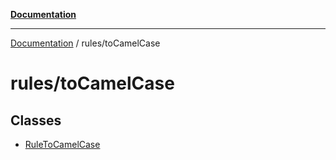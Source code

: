 [**Documentation**](../../README.md)

***

[Documentation](../../README.md) / rules/toCamelCase

# rules/toCamelCase

## Classes

- [RuleToCamelCase](classes/RuleToCamelCase.md)
